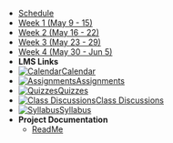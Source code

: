 - [Schedule](schedule)
- [Week 1 (May 9 - 15)](module-1)
- [Week 2 (May 16 - 22)](module-2)
- [Week 3 (May 23 - 29)](module-3)
- [Week 4 (May 30 - Jun 5)](module-4)
- **LMS Links**
- [![Calendar](https://icongram.jgog.in/fontawesome/calendar.svg?size=16&color=808080)Calendar](https://sso.canvaslms.com/calendar ':target=_blank')
- [![Assignments](https://icongram.jgog.in/fontawesome/pencil.svg?size=16&color=808080)Assignments](https://sso.canvaslms.com/courses/1924881/assignments ':target=_blank')
- [![Quizzes](https://icongram.jgog.in/fontawesome/check-circle.svg?size=16&color=808080)Quizzes](https://sso.canvaslms.com/courses/1924881/quizzes ':target=_blank')
- [![Class Discussions](https://icongram.jgog.in/fontawesome/comments-o.svg?size=16&color=808080)Class Discussions](https://sso.canvaslms.com/courses/1924881/discussion_topics ':target=_blank')
- [![Syllabus](https://icongram.jgog.in/fontawesome/list.svg?size=16&color=808080)Syllabus](https://sso.canvaslms.com/courses/1924881/assignments/syllabus ':target=_blank')
- **Project Documentation**
  - [ReadMe](https://github.com/hibbitts-design/docsify-open-course-starter-kit/blob/master/README.md ':target=_blank')
